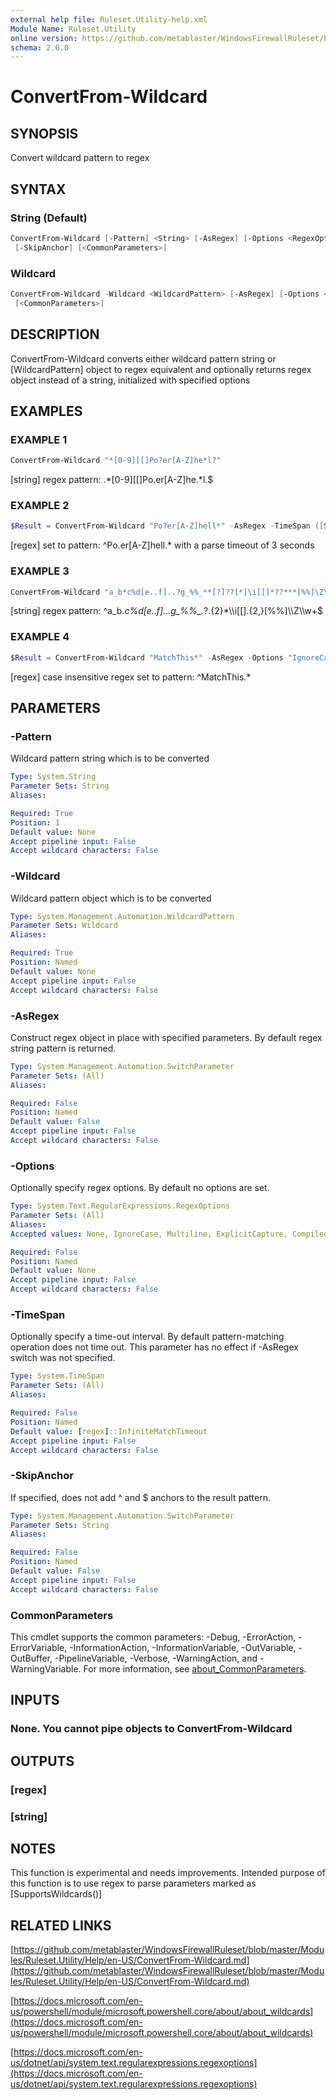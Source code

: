 ```yaml
---
external help file: Ruleset.Utility-help.xml
Module Name: Ruleset.Utility
online version: https://github.com/metablaster/WindowsFirewallRuleset/blob/master/Modules/Ruleset.Utility/Help/en-US/ConvertFrom-Wildcard.md
schema: 2.0.0
---
```


# ConvertFrom-Wildcard

## SYNOPSIS

Convert wildcard pattern to regex

## SYNTAX

### String (Default)

```powershell
ConvertFrom-Wildcard [-Pattern] <String> [-AsRegex] [-Options <RegexOptions>] [-TimeSpan <TimeSpan>]
 [-SkipAnchor] [<CommonParameters>]
```

### Wildcard

```powershell
ConvertFrom-Wildcard -Wildcard <WildcardPattern> [-AsRegex] [-Options <RegexOptions>] [-TimeSpan <TimeSpan>]
 [<CommonParameters>]
```

## DESCRIPTION

ConvertFrom-Wildcard converts either wildcard pattern string or \[WildcardPattern\] object to regex
equivalent and optionally returns regex object instead of a string, initialized with specified options

## EXAMPLES

### EXAMPLE 1

```powershell
ConvertFrom-Wildcard "*[0-9][[]Po?er[A-Z]he*l?"
```

\[string\] regex pattern: .*\[0-9\]\[\[\]Po.er\[A-Z\]he.*l.$

### EXAMPLE 2

```powershell
$Result = ConvertFrom-Wildcard "Po?er[A-Z]hell*" -AsRegex -TimeSpan ([System.TimeSpan]::FromSeconds(3))
```

\[regex\] set to pattern: ^Po.er\[A-Z\]hell.* with a parse timeout of 3 seconds

### EXAMPLE 3

```powershell
ConvertFrom-Wildcard "a_b*c%d[e..f]..?g_%%_**[?]??[*]\i[[]*??***[%%]\Z\w+"
```

\[string\] regex pattern: ^a_b.*c%d\[e\.\.f\]\.\..g_%%_.*\?.{2}\*\\\\i\[\[\].{2,}\[%%\]\\\\Z\\\\w\+$

### EXAMPLE 4

```powershell
$Result = ConvertFrom-Wildcard "MatchThis*" -AsRegex -Options "IgnoreCase"
```

\[regex\] case insensitive regex set to pattern: ^MatchThis.*

## PARAMETERS

### -Pattern

Wildcard pattern string which is to be converted

```yaml
Type: System.String
Parameter Sets: String
Aliases:

Required: True
Position: 1
Default value: None
Accept pipeline input: False
Accept wildcard characters: False
```

### -Wildcard

Wildcard pattern object which is to be converted

```yaml
Type: System.Management.Automation.WildcardPattern
Parameter Sets: Wildcard
Aliases:

Required: True
Position: Named
Default value: None
Accept pipeline input: False
Accept wildcard characters: False
```

### -AsRegex

Construct regex object in place with specified parameters.
By default regex string pattern is returned.

```yaml
Type: System.Management.Automation.SwitchParameter
Parameter Sets: (All)
Aliases:

Required: False
Position: Named
Default value: False
Accept pipeline input: False
Accept wildcard characters: False
```

### -Options

Optionally specify regex options.
By default no options are set.

```yaml
Type: System.Text.RegularExpressions.RegexOptions
Parameter Sets: (All)
Aliases:
Accepted values: None, IgnoreCase, Multiline, ExplicitCapture, Compiled, Singleline, IgnorePatternWhitespace, RightToLeft, ECMAScript, CultureInvariant, NonBacktracking

Required: False
Position: Named
Default value: None
Accept pipeline input: False
Accept wildcard characters: False
```

### -TimeSpan

Optionally specify a time-out interval.
By default pattern-matching operation does not time out.
This parameter has no effect if -AsRegex switch was not specified.

```yaml
Type: System.TimeSpan
Parameter Sets: (All)
Aliases:

Required: False
Position: Named
Default value: [regex]::InfiniteMatchTimeout
Accept pipeline input: False
Accept wildcard characters: False
```

### -SkipAnchor

If specified, does not add ^ and $ anchors to the result pattern.

```yaml
Type: System.Management.Automation.SwitchParameter
Parameter Sets: String
Aliases:

Required: False
Position: Named
Default value: False
Accept pipeline input: False
Accept wildcard characters: False
```

### CommonParameters

This cmdlet supports the common parameters: -Debug, -ErrorAction, -ErrorVariable, -InformationAction, -InformationVariable, -OutVariable, -OutBuffer, -PipelineVariable, -Verbose, -WarningAction, and -WarningVariable. For more information, see [about_CommonParameters](http://go.microsoft.com/fwlink/?LinkID=113216).

## INPUTS

### None. You cannot pipe objects to ConvertFrom-Wildcard

## OUTPUTS

### [regex]

### [string]

## NOTES

This function is experimental and needs improvements.
Intended purpose of this function is to use regex to parse parameters marked as \[SupportsWildcards()\]

## RELATED LINKS

[https://github.com/metablaster/WindowsFirewallRuleset/blob/master/Modules/Ruleset.Utility/Help/en-US/ConvertFrom-Wildcard.md](https://github.com/metablaster/WindowsFirewallRuleset/blob/master/Modules/Ruleset.Utility/Help/en-US/ConvertFrom-Wildcard.md)

[https://docs.microsoft.com/en-us/powershell/module/microsoft.powershell.core/about/about_wildcards](https://docs.microsoft.com/en-us/powershell/module/microsoft.powershell.core/about/about_wildcards)

[https://docs.microsoft.com/en-us/dotnet/api/system.text.regularexpressions.regexoptions](https://docs.microsoft.com/en-us/dotnet/api/system.text.regularexpressions.regexoptions)
